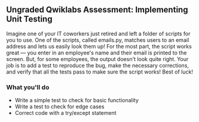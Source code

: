## Ungraded Qwiklabs Assessment: Implementing Unit Testing

Imagine one of your IT coworkers just retired and left a folder of scripts for you to use. One of the scripts, called emails.py, matches users to an email address and lets us easily look them up! For the most part, the script works great — you enter in an employee's name and their email is printed to the screen. But, for some employees, the output doesn't look quite right. Your job is to add a test to reproduce the bug, make the necessary corrections, and verify that all the tests pass to make sure the script works! Best of luck!

### What you'll do

* Write a simple test to check for basic functionality
* Write a test to check for edge cases
* Correct code with a try/except statement